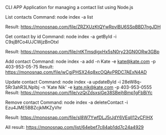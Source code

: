CLI APP Application for managing a contact list using Node.js

List contacts Command: node index -a list

Result: https://monosnap.com/file/ZRZXUzKtQYwRpvlBU6SSpBBD7ngJDH

Get contact by id Command: node index -a getById -i C9sjBfCo4UJCWjzBnOtxl

Result: https://monosnap.com/file/ntKTmsdigxHx5sN0ry23GN0ORw3GBp

Add contact Command: node index -a add -n Kate -e kate@kate.com -p  403-953-05-75
Result: https://monosnap.com/file/wCgjPHSX24q8xcOQAvPRDC7AExN4AD

Update contact Command: node index -a updateById -i 28eW8q-5Rr3ahR3LNpIbj -n 'Kate Nik' -e kate.nik@kate.com -p 403-953-0555
Result: https://monosnap.com/file/vzQrZdsxsiGe38SBejhBmp1gFbBiYc

Remove contact Command: node index -a deleteContact -i Ezu4JME5BBZcjkMKZyVhr

Result: https://monosnap.com/file/sI8W7YwfDLJ5rJdY6VEqII12vCFlHX

All result: https://monosnap.com/list/64ebef7c84ab1dd7c24a4929